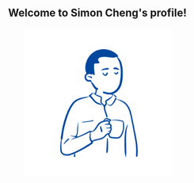 <h2 align="center">Welcome to Simon Cheng's profile!</h2>
<div style="
  width:300px; 
  display:block;
  margin-left:auto;
  margin-right:auto;">
  <img src="img/profile3.svg" alt="drawing" />
  </div>

<!--
**simoncheng987/simoncheng987** is a ✨ _special_ ✨ repository because its `README.md` (this file) appears on your GitHub profile.

Here are some ideas to get you started:

- 🔭 I’m currently working on ...
- 🌱 I’m currently learning ...
- 👯 I’m looking to collaborate on ...
- 🤔 I’m looking for help with ...
- 💬 Ask me about ...
- 📫 How to reach me: ...
- 😄 Pronouns: ...
- ⚡ Fun fact: ...
-->
